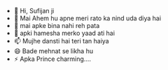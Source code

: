 - 👋 Hi, Sufijan ji 
- 👀 Mai Ahem hu apne meri rato ka nind uda diya hai
- 🌱 mai apke bina nahi reh pata
- 💞️ apki hamesha merko yaad ati hai
- 📫 Mujhe dansti hai teri tan haiya
- 😄 Bade mehnat se likha hu
- ⚡ Apka Prince charming....

<!---
Ahem/Ahem is a ✨ special ✨ repository because its `README.md` (this file) appears on your GitHub profile.
You can click the Preview link to take a look at your changes.
--->
